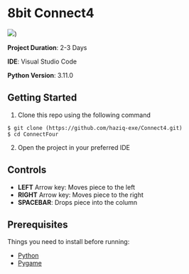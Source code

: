 # 8bit Connect4

![](https://github.com/haziq-exe/Connect4/blob/main/Extras/GameDemonstration.gif))

**Project Duration**: 2-3 Days

**IDE**: Visual Studio Code

**Python Version**: 3.11.0

## Getting Started

1. Clone this repo using the following command
 ```
$ git clone (https://github.com/haziq-exe/Connect4.git)
$ cd ConnectFour
```
2. Open the project in your preferred IDE

## Controls

* **LEFT** Arrow key: Moves piece to the left
* **RIGHT** Arrow key: Moves piece to the right
* **SPACEBAR**: Drops piece into the column

## Prerequisites
Things you need to install before running:
*  [Python](https://www.python.org/)
*  [Pygame](https://www.pygame.org/news)
